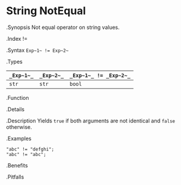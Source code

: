 # String NotEqual

.Synopsis
Not equal operator on string values.

.Index
!=

.Syntax
`Exp~1~ != Exp~2~`

.Types


| `_Exp~1~_` | `_Exp~2~_` | `_Exp~1~_ != _Exp~2~_`  |
| --- | --- | --- |
| `str`     |  `str`    | `bool`                |


.Function

.Details

.Description
Yields `true` if both arguments are not identical and `false` otherwise.

.Examples
```rascal-shell
"abc" != "defghi";
"abc" != "abc";
```

.Benefits

.Pitfalls

